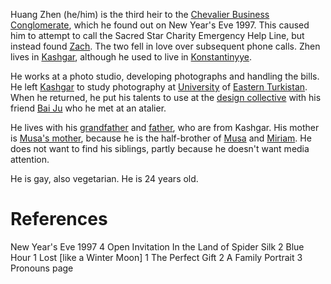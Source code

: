 Huang Zhen (he/him) is the third heir to the [Chevalier Business Conglomerate](Groups/Chevalier%20Business%20Conglomerate.md), which he found out on New Year's Eve 1997. This caused him to attempt to call the Sacred Star Charity Emergency Help Line, but instead found [Zach](Zach.md). The two fell in love over subsequent phone calls. Zhen lives in [Kashgar](../Location/Kashgar.md), although he used to live in [Konstantinyye](../Location/Konstantinyye.md).

He works at a photo studio, developing photographs and handling the bills. He left [Kashgar](../Location/Kashgar.md) to study photography at [University](../Location/University%20of%20Eastern%20Turkistan.md) of [Eastern Turkistan](../Location/Regions/Eastern%20Turkistan.md). When he returned, he put his talents to use at the [design collective](Groups/design%20collective.md) with his friend [Bai Ju](Bai%20Ju.md) who he met at an atalier.

He lives with his [grandfather](Zhen's%20grandfather) and [father](Zhen's%20father), who are from Kashgar. His mother is [Musa's mother](Musa's%20mother.md), because he is the half-brother of [Musa](Musa.md) and [Miriam](Miriam.md). He does not want to find his siblings, partly because he doesn't want media attention.

He is gay, also vegetarian. He is 24 years old.

# References
New Year's Eve 1997 4
Open Invitation
In the Land of Spider Silk 2
Blue Hour 1
Lost \[like a Winter Moon\] 1
The Perfect Gift 2
A Family Portrait 3
Pronouns page